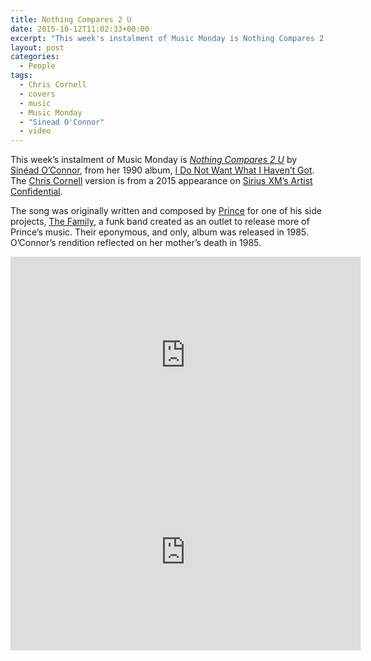 ```yaml
---
title: Nothing Compares 2 U
date: 2015-10-12T11:02:33+00:00
excerpt: "This week's instalment of Music Monday is Nothing Compares 2 U. The 1990 Sinéad O'Connor version and a 2015 cover by Chris Cornell."
layout: post
categories:
  - People
tags:
  - Chris Cornell
  - covers
  - music
  - Music Monday
  - "Sinead O'Connor"
  - video
---
```

This week&#8217;s instalment of Music Monday is [_Nothing Compares 2 U_](https://en.wikipedia.org/wiki/Nothing_Compares_2_U) by [Sinéad O&#8217;Connor](http://sineadoconnor.com/), from her 1990 album, [I Do Not Want What I Haven&#8217;t Got](https://en.wikipedia.org/wiki/I_Do_Not_Want_What_I_Haven%27t_Got). The [Chris Cornell](http://chriscornell.com/) version is from a 2015 appearance on [Sirius XM&#8217;s Artist Confidential](http://blog.siriusxm.com/2015/09/17/chris-cornell-joins-david-fricke-for-an-in-depth-interview-studio-performance/).

The song was originally written and composed by [Prince](https://en.wikipedia.org/wiki/Prince_(musician)) for one of his side projects, [The Family](https://en.wikipedia.org/wiki/The_Family_(band)), a funk band created as an outlet to release more of Prince&#8217;s music. Their eponymous, and only, album was released in 1985. O&#8217;Connor&#8217;s rendition reflected on her mother&#8217;s death in 1985.

<div class="video-container">
	<iframe width="560" height="315" src="https://www.youtube.com/embed/auUPqxI1vqg" frameborder="0" allowfullscreen></iframe>
</div>

<div class="video-container">
	<iframe width="560" height="315" src="https://www.youtube.com/embed/IuUDRU9-HRk" frameborder="0" allowfullscreen></iframe>
</div>